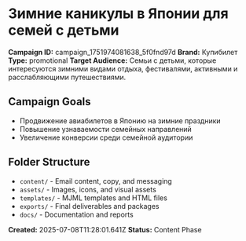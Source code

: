 # Зимние каникулы в Японии для семей с детьми

**Campaign ID:** campaign_1751974081638_5f0fnd97d
**Brand:** Купибилет
**Type:** promotional
**Target Audience:** Семьи с детьми, которые интересуются зимними видами отдыха, фестивалями, активными и расслабляющими путешествиями.

## Campaign Goals
- Продвижение авиабилетов в Японию на зимние праздники
- Повышение узнаваемости семейных направлений
- Увеличение конверсии среди семейной аудитории

## Folder Structure
- `content/` - Email content, copy, and messaging
- `assets/` - Images, icons, and visual assets
- `templates/` - MJML templates and HTML files
- `exports/` - Final deliverables and packages
- `docs/` - Documentation and reports

**Created:** 2025-07-08T11:28:01.641Z
**Status:** Content Phase

